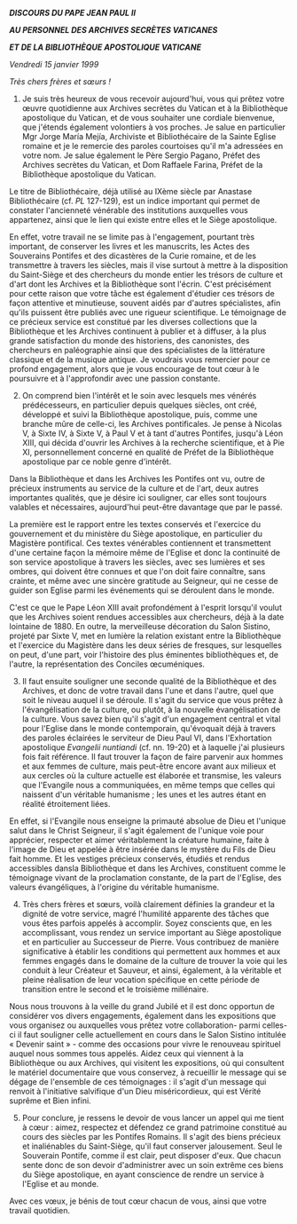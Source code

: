 ***DISCOURS DU PAPE JEAN PAUL II***

***AU PERSONNEL DES ARCHIVES SECRÈTES VATICANES***

***ET DE LA BIBLIOTHÈQUE APOSTOLIQUE VATICANE***

*Vendredi 15 janvier 1999*

*Très chers frères et sœurs !*

1. Je suis très heureux de vous recevoir aujourd'hui, vous qui prêtez votre œuvre quotidienne aux Archives secrètes du Vatican et à la Bibliothèque apostolique du Vatican, et de vous souhaiter une cordiale bienvenue, que j'étends également volontiers à vos proches. Je salue en particulier Mgr Jorge María Mejía, Archiviste et Bibliothécaire de la Sainte Eglise romaine et je le remercie des paroles courtoises qu'il m'a adressées en votre nom. Je salue également le Père Sergio Pagano, Préfet des Archives secrètes du Vatican, et Dom Raffaele Farina, Préfet de la Bibliothèque apostolique du Vatican.

Le titre de Bibliothécaire, déjà utilisé au IXème siècle par Anastase Bibliothécaire (cf. *PL* 127-129), est un indice important qui permet de constater l'ancienneté vénérable des institutions auxquelles vous appartenez, ainsi que le lien qui existe entre elles et le Siège apostolique.

En effet, votre travail ne se limite pas à l'engagement, pourtant très important, de conserver les livres et les manuscrits, les Actes des Souverains Pontifes et des dicastères de la Curie romaine, et de les transmettre à travers les siècles, mais il vise surtout à mettre à la disposition du Saint-Siège et des chercheurs du monde entier les trésors de culture et d'art dont les Archives et la Bibliothèque sont l'écrin. C'est précisément pour cette raison que votre tâche est également d'étudier ces trésors de façon attentive et minutieuse, souvent aidés par d'autres spécialistes, afin qu'ils puissent être publiés avec une rigueur scientifique. Le témoignage de ce précieux service est constitué par les diverses collections que la Bibliothèque et les Archives continuent à publier et à diffuser, à la plus grande satisfaction du monde des historiens, des canonistes, des chercheurs en paléographie ainsi que des spécialistes de la littérature classique et de la musique antique. Je voudrais vous remercier pour ce profond engagement, alors que je vous encourage de tout cœur à le poursuivre et à l'approfondir avec une passion constante.

2. On comprend bien l'intérêt et le soin avec lesquels mes vénérés prédécesseurs, en particulier depuis quelques siècles, ont créé, développé et suivi la Bibliothèque apostolique, puis, comme une branche mûre de celle-ci, les Archives pontificales. Je pense à Nicolas V, à Sixte IV, à Sixte V, à Paul V et à tant d'autres Pontifes, jusqu'à Léon XIII, qui décida d'ouvrir les Archives à la recherche scientifique, et à Pie XI, personnellement concerné en qualité de Préfet de la Bibliothèque apostolique par ce noble genre d'intérêt.

Dans la Bibliothèque et dans les Archives les Pontifes ont vu, outre de précieux instruments au service de la culture et de l'art, deux autres importantes qualités, que je désire ici souligner, car elles sont toujours valables et nécessaires, aujourd'hui peut-être davantage que par le passé.

La première est le rapport entre les textes conservés et l'exercice du gouvernement et du ministère du Siège apostolique, en particulier du Magistère pontifical. Ces textes vénérables contiennent et transmettent d'une certaine façon la mémoire même de l'Eglise et donc la continuité de son service apostolique à travers les siècles, avec ses lumières et ses ombres, qui doivent être connues et que l'on doit faire connaître, sans crainte, et même avec une sincère gratitude au Seigneur, qui ne cesse de guider son Eglise parmi les événements qui se déroulent dans le monde.

C'est ce que le Pape Léon XIII avait profondément à l'esprit lorsqu'il voulut que les Archives soient rendues accessibles aux chercheurs, déjà à la date lointaine de 1880. En outre, la merveilleuse décoration du Salon Sistino, projeté par Sixte V, met en lumière la relation existant entre la Bibliothèque et l'exercice du Magistère dans les deux séries de fresques, sur lesquelles on peut, d'une part, voir l'histoire des plus éminentes bibliothèques et, de l'autre, la représentation des Conciles œcuméniques.

3. Il faut ensuite souligner une seconde qualité de la Bibliothèque et des Archives, et donc de votre travail dans l'une et dans l'autre, quel que soit le niveau auquel il se déroule. Il s'agit du service que vous prêtez à l'évangélisation de la culture, ou plutôt, à la nouvelle évangélisation de la culture. Vous savez bien qu'il s'agit d'un engagement central et vital pour l'Eglise dans le monde contemporain, qu'évoquait déjà à travers des paroles éclairées le serviteur de Dieu Paul VI, dans l'Exhortation apostolique *Evangelii nuntiandi* (cf. nn. 19-20) et à laquelle j'ai plusieurs fois fait référence. Il faut trouver la façon de faire parvenir aux hommes et aux femmes de culture, mais peut-être encore avant aux milieux et aux cercles où la culture actuelle est élaborée et transmise, les valeurs que l'Evangile nous a communiquées, en même temps que celles qui naissent d'un véritable humanisme ; les unes et les autres étant en réalité étroitement liées.

En effet, si l'Evangile nous enseigne la primauté absolue de Dieu et l'unique salut dans le Christ Seigneur, il s'agit également de l'unique voie pour apprécier, respecter et aimer véritablement la créature humaine, faite à l'image de Dieu et appelée à être insérée dans le mystère du Fils de Dieu fait homme. Et les vestiges précieux conservés, étudiés et rendus accessibles dansla Bibliothèque et dans les Archives, constituent comme le témoignage vivant de la proclamation constante, de la part de l'Eglise, des valeurs évangéliques, à l'origine du véritable humanisme.

4. Très chers frères et sœurs, voilà clairement définies la grandeur et la dignité de votre service, magré l'humilité apparente des tâches que vous êtes parfois appelés à accomplir. Soyez conscients que, en les accomplissant, vous rendez un service important au Siège apostolique et en particulier au Successeur de Pierre. Vous contribuez de manière significative à établir les conditions qui permettent aux hommes et aux femmes engagés dans le domaine de la culture de trouver la voie qui les conduit à leur Créateur et Sauveur, et ainsi, également, à la véritable et pleine réalisation de leur vocation spécifique en cette période de transition entre le second et le troisième millénaire.

Nous nous trouvons à la veille du grand Jubilé et il est donc opportun de considérer vos divers engagements, également dans les expositions que vous organisez ou auxquelles vous prêtez votre collaboration- parmi celles-ci il faut souligner celle actuellement en cours dans le Salon Sistino intitulée « Devenir saint » - comme des occasions pour vivre le renouveau spirituel auquel nous sommes tous appelés. Aidez ceux qui viennent à la Bibliothèque ou aux Archives, qui visitent les expositions, où qui consultent le matériel documentaire que vous conservez, à recueillir le message qui se dégage de l'ensemble de ces témoignages : il s'agit d'un message qui renvoit à l'initiative salvifique d'un Dieu miséricordieux, qui est Vérité suprême et Bien infini.

5. Pour conclure, je ressens le devoir de vous lancer un appel qui me tient à cœur : aimez, respectez et défendez ce grand patrimoine constitué au cours des siècles par les Pontifes Romains. Il s'agit des biens précieux et inaliénables du Saint-Siège, qu'il faut conserver jalousement. Seul le Souverain Pontife, comme il est clair, peut disposer d'eux. Que chacun sente donc de son devoir d'administrer avec un soin extrême ces biens du Siège apostolique, en ayant conscience de rendre un service à l'Eglise et au monde.

Avec ces vœux, je bénis de tout cœur chacun de vous, ainsi que votre travail quotidien.